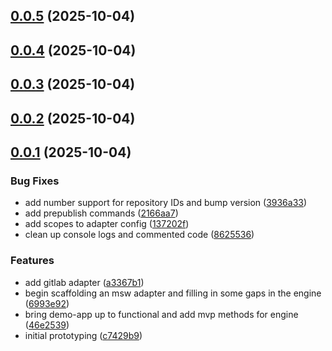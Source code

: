 ## [0.0.5](https://github.com/cmgriffing/oh-my-ghaad/compare/v0.0.4...v0.0.5) (2025-10-04)



## [0.0.4](https://github.com/cmgriffing/oh-my-ghaad/compare/v0.0.3...v0.0.4) (2025-10-04)



## [0.0.3](https://github.com/cmgriffing/oh-my-ghaad/compare/v0.0.2...v0.0.3) (2025-10-04)



## [0.0.2](https://github.com/cmgriffing/oh-my-ghaad/compare/v0.0.1...v0.0.2) (2025-10-04)



## [0.0.1](https://github.com/cmgriffing/oh-my-ghaad/compare/c7429b9154b82e94b4a214489b11e9b80642e0c7...v0.0.1) (2025-10-04)


### Bug Fixes

* add number support for repository IDs and bump version ([3936a33](https://github.com/cmgriffing/oh-my-ghaad/commit/3936a338152d51ce71959a97d11b157ef8e8f619))
* add prepublish commands ([2166aa7](https://github.com/cmgriffing/oh-my-ghaad/commit/2166aa72c0e983ba106181a7ea24e2c61eabe28c))
* add scopes to adapter config ([137202f](https://github.com/cmgriffing/oh-my-ghaad/commit/137202f28b3dcf538947e17b42b299a888869e4b))
* clean up console logs and commented code ([8625536](https://github.com/cmgriffing/oh-my-ghaad/commit/8625536d411035ab4ebfc0729e88f61b31d5342b))


### Features

* add gitlab adapter ([a3367b1](https://github.com/cmgriffing/oh-my-ghaad/commit/a3367b1690c534c4d1fe19be6a287171226d9590))
* begin scaffolding an msw adapter and filling in some gaps in the engine ([6993e92](https://github.com/cmgriffing/oh-my-ghaad/commit/6993e928dd55e5cd44c0c0ae8e81d126e2ec8b90))
* bring demo-app up to functional and add mvp methods for engine ([46e2539](https://github.com/cmgriffing/oh-my-ghaad/commit/46e2539da2b72e0d1f95ce739d19f5137a726adb))
* initial prototyping ([c7429b9](https://github.com/cmgriffing/oh-my-ghaad/commit/c7429b9154b82e94b4a214489b11e9b80642e0c7))




